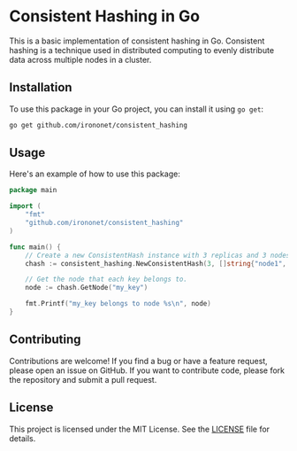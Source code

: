 # Consistent Hashing in Go

This is a basic implementation of consistent hashing in Go. Consistent hashing is a technique used in distributed computing to evenly distribute data across multiple nodes in a cluster.

## Installation

To use this package in your Go project, you can install it using `go get`:

```bash
go get github.com/irononet/consistent_hashing
```

## Usage

Here's an example of how to use this package:

```go
package main

import (
	"fmt"
	"github.com/irononet/consistent_hashing"
)

func main() {
	// Create a new ConsistentHash instance with 3 replicas and 3 nodes.
	chash := consistent_hashing.NewConsistentHash(3, []string{"node1", "node2", "node3"})

	// Get the node that each key belongs to.
	node := chash.GetNode("my_key")

	fmt.Printf("my_key belongs to node %s\n", node)
}
```

## Contributing

Contributions are welcome! If you find a bug or have a feature request, please open an issue on GitHub. If you want to contribute code, please fork the repository and submit a pull request.

## License

This project is licensed under the MIT License. See the [LICENSE](LICENSE) file for details.
